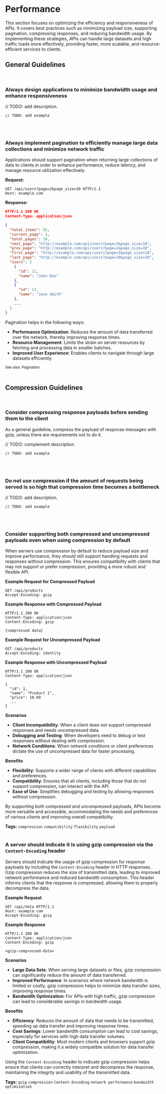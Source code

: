 # Performance
This section focuses on optimizing the efficiency and responsiveness of APIs. It covers best practices such as minimizing payload size,
supporting pagination, compressing responses, and reducing bandwidth usage. By implementing these strategies, APIs can handle large datasets
and high traffic loads more effectively, providing faster, more scalable, and resource-efficient services to clients.
<br>


## General Guidelines
<br>


### Always design applications to minimize bandwidth usage and enhance responsiveness

// TODO: add description.

```http
// TODO: add example
```

<br><br>


### Always implement pagination to efficiently manage large data collections and minimize network traffic
Applications should support pagination when returning large collections of data to clients in order to enhance performance,
reduce latency, and manage resource utilization effectively.

**Request:**
```http
GET /api/users?page=2&page_size=10 HTTP/1.1
Host: example.com
```

**Response:**
```json
HTTP/1.1 200 OK
Content-Type: application/json

{
  "total_items": 95,
  "current_page": 2,
  "total_pages": 10,
  "next_page": "http://example.com/api/users?page=3&page_size=10",
  "prev_page": "http://example.com/api/users?page=1&page_size=10",
  "first_page": "http://example.com/api/users?page=1&page_size=10",
  "last_page": "http://example.com/api/users?page=10&page_size=10",
  "users": [
    {
      "id": 11,
      "name": "John Doe"
    },
    {
      "id": 12,
      "name": "Jane Smith"
    },
    ...
  ]
}
```

Pagination helps in the following ways:
- **Performance Optimization**: Reduces the amount of data transferred over the network, thereby improving response times.
- **Resource Management**: Limits the strain on server resources by fetching and processing data in smaller batches.
- **Improved User Experience**: Enables clients to navigate through large datasets efficiently.

<sub>See also: Pagination</sub>
<br><br>



## Compression Guidelines
<br>


### Consider compressing response payloads before sending them to the client

As a general guideline, compress the payload of response messages with gzip, unless there are requirements not to do it.

// TODO: complement description.

```http
// TODO: add example
```

<br><br>


### Do not use compression if the amount of requests being served is so high that compression time becomes a bottleneck

// TODO: add description.

```http
// TODO: add example
```

<br><br>


### Consider supporting both compressed and uncompressed payloads even when using compression by default
When servers use compression by default to reduce payload size and improve performance, they should still support handling requests and
responses without compression. This ensures compatibility with clients that may not support or prefer compression, providing a more robust
and flexible API.

**Example Request for Compressed Payload**
```http
GET /api/products
Accept-Encoding: gzip
```

**Example Response with Compressed Payload**
```http
HTTP/1.1 200 OK
Content-Type: application/json
Content-Encoding: gzip

{compressed data}
```

**Example Request for Uncompressed Payload**
```http
GET /api/products
Accept-Encoding: identity
```

**Example Response with Uncompressed Payload**
```http
HTTP/1.1 200 OK
Content-Type: application/json

{
  "id": 1,
  "name": "Product 1",
  "price": 10.99
  ...
}
```

**Scenarios**
- **Client Incompatibility**: When a client does not support compressed responses and needs uncompressed data.
- **Debugging and Testing**: When developers need to debug or test responses without dealing with compression.
- **Network Conditions**: When network conditions or client preferences dictate the use of uncompressed data for faster processing.

**Benefits**
- **Flexibility**: Supports a wider range of clients with different capabilities and preferences.
- **Compatibility**: Ensures that all clients, including those that do not support compression, can interact with the API.
- **Ease of Use**: Simplifies debugging and testing by allowing responses without compression.

By supporting both compressed and uncompressed payloads, APIs become more versatile and accessible, accommodating the needs and preferences of various clients and improving overall compatibility.

**Tags:** `compression` `compatibility` `flexibility` `payload`
<br><br>


### A server should indicate it is using gzip compression via the `Content-Encoding` header
Servers should indicate the usage of gzip compression for response payloads by including the `Content-Encoding` header in HTTP
responses. Gzip compression reduces the size of transmitted data, leading to improved network performance and reduced bandwidth
consumption. This header informs clients that the response is compressed, allowing them to properly decompress the data.

**Example Request**
```http
GET /api/data HTTP/1.1
Host: example.com
Accept-Encoding: gzip
```

**Example Response**
```http
HTTP/1.1 200 OK
Content-Type: application/json
Content-Encoding: gzip

<gzip-compressed-data>
```

**Scenarios**
- **Large Data Sets**: When serving large datasets or files, gzip compression can significantly reduce the amount of data transferred.
- **Improved Performance**: In scenarios where network bandwidth is limited or costly, gzip compression helps to minimize data transfer sizes, improving response times.
- **Bandwidth Optimization**: For APIs with high traffic, gzip compression can lead to considerable savings in bandwidth usage.

**Benefits**
- **Efficiency**: Reduces the amount of data that needs to be transmitted, speeding up data transfer and improving response times.
- **Cost Savings**: Lower bandwidth consumption can lead to cost savings, especially for services with high data transfer volumes.
- **Client Compatibility**: Most modern clients and browsers support gzip compression, making it a widely compatible solution for data transfer optimization.

Using the `Content-Encoding` header to indicate gzip compression helps ensure that clients can correctly interpret and decompress the response, maintaining the integrity and usability of the transmitted data.

**Tags:** `gzip` `compression` `Content-Encoding` `network performance` `bandwidth optimization`
<br><br>



